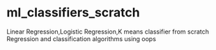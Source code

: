 # ml_classifiers_scratch
Linear Regression,Logistic Regression,K means classifier from scratch
Regression and classification algorithms using oops
